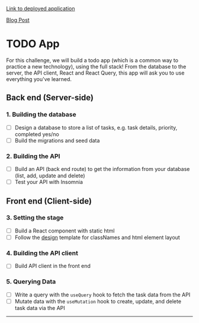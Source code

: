 [Link to deployed application](https://kate-todos.pushed.nz/)


[Blog Post](https://medium.com/@millerkatie1990/todo-or-not-todo-8b7a25332959)


# TODO App

For this challenge, we will build a todo app (which is a common way to practice a new technology), using the full stack! From the database to the server, the API client, React and React Query, this app will ask you to use everything you've learned.



## Back end (Server-side)

### 1. Building the database

- [ ] Design a database to store a list of tasks, e.g. task details, priority, completed yes/no
- [ ] Build the migrations and seed data

### 2. Building the API

- [ ] Build an API (back end route) to get the information from your database (list, add, update and delete)
- [ ] Test your API with Insomnia

## Front end (Client-side)

### 3. Setting the stage

- [ ] Build a React component with static html
- [ ] Follow the [design](./public/designs/index.html) template for classNames and html element layout

### 4. Building the API client

- [ ] Build API client in the front end

### 5. Querying Data 

- [ ] Write a query with the `useQuery` hook to fetch the task data from the API
- [ ] Mutate data with the `useMutation` hook to create, update, and delete task data via the API 

---



